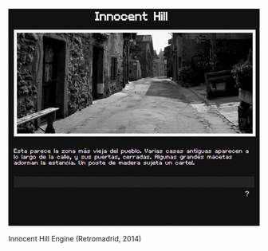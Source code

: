 ![Innocent Hill Engine, RetroMadrid 2014](img/text-adventure.gif)

Innocent Hill Engine (Retromadrid, 2014)